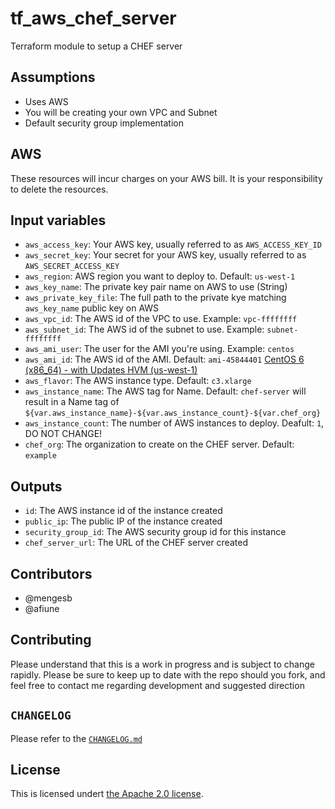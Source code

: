# tf_aws_chef_server
Terraform module to setup a CHEF server

## Assumptions

* Uses AWS
* You will be creating your own VPC and Subnet
* Default security group implementation

## AWS

These resources will incur charges on your AWS bill. It is your responsibility to delete the resources.

## Input variables

* `aws_access_key`: Your AWS key, usually referred to as `AWS_ACCESS_KEY_ID`
* `aws_secret_key`: Your secret for your AWS key, usually referred to as `AWS_SECRET_ACCESS_KEY`
* `aws_region`: AWS region you want to deploy to. Default: `us-west-1`
* `aws_key_name`: The private key pair name on AWS to use (String)
* `aws_private_key_file`: The full path to the private kye matching `aws_key_name` public key on AWS
* `aws_vpc_id`: The AWS id of the VPC to use. Example: `vpc-ffffffff`
* `aws_subnet_id`: The AWS id of the subnet to use. Example: `subnet-ffffffff`
* `aws_ami_user`: The user for the AMI you're using. Example: `centos`
* `aws_ami_id`: The AWS id of the AMI. Default: `ami-45844401` [CentOS 6 (x86_64) - with Updates HVM (us-west-1)](https://aws.amazon.com/marketplace/pp/B00NQAYLWO)
* `aws_flavor`: The AWS instance type. Default: `c3.xlarge`
* `aws_instance_name`: The AWS tag for Name. Default: `chef-server` will result in a Name tag of `${var.aws_instance_name}-${var.aws_instance_count}-${var.chef_org}`
* `aws_instance_count`: The number of AWS instances to deploy. Deafult: `1`, DO NOT CHANGE!
* `chef_org`: The organization to create on the CHEF server. Default: `example`

## Outputs

* `id`: The AWS instance id of the instance created
* `public_ip`: The public IP of the instance created
* `security_group_id`: The AWS security group id for this instance
* `chef_server_url`: The URL of the CHEF server created

## Contributors

* @mengesb
* @afiune

## Contributing

Please understand that this is a work in progress and is subject to change rapidly. Please be sure to keep up to date with the repo should you fork, and feel free to contact me regarding development and suggested direction

## `CHANGELOG`

Please refer to the [`CHANGELOG.md`](CHANGELOG.md)

## License

This is licensed undert [the Apache 2.0 license](https://www.apache.org/licenses/LICENSE-2.0).
